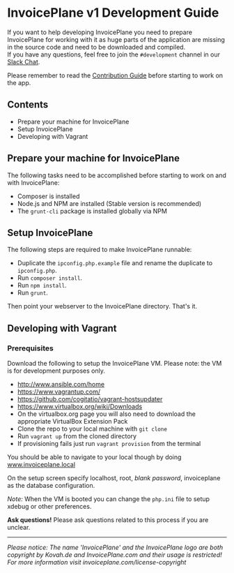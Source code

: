 # InvoicePlane v1 Development Guide

If you want to help developing InvoicePlane you need to prepare InvoicePlane for working with it as huge parts of the application are missing in the source code and need to be downloaded and compiled.  
If you have any questions, feel free to join the `#development` channel in our [Slack Chat](https://invoiceplane-slack.herokuapp.com/).

Please remember to read the [Contribution Guide](CONTRIBUTING.md) before starting to work on the app.


## Contents

* Prepare your machine for InvoicePlane
* Setup InvoicePlane
* Developing with Vagrant


## Prepare your machine for InvoicePlane

The following tasks need to be accomplished before starting to work on and with InvoicePlane:

* Composer is installed
* Node.js and NPM are installed (Stable version is recommended)
* The `grunt-cli` package is installed globally via NPM


## Setup InvoicePlane

The following steps are required to make InvoicePlane runnable:

* Duplicate the `ipconfig.php.example` file and rename the duplicate to `ipconfig.php`.
* Run `composer install`.
* Run `npm install`.
* Run `grunt`.

Then point your webserver to the InvoicePlane directory. That's it.


## Developing with Vagrant

### Prerequisites

Download the following to setup the InvoicePlane VM.  Please note: the VM is for development purposes only.

* http://www.ansible.com/home
* https://www.vagrantup.com/
* https://github.com/cogitatio/vagrant-hostsupdater
* https://www.virtualbox.org/wiki/Downloads
* On the virtualbox.org page you will also need to download the appropriate VirtualBox Extension Pack
* Clone the repo to your local machine with `git clone`
* Run `vagrant up` from the cloned directory
* If provisioning fails just run `vagrant provision` from the terminal

You should be able to navigate to your local though by doing www.invoiceplane.local  

On the setup screen specify localhost, root, *blank password*, invoiceplane as the database configuration.

*Note:* When the VM is booted you can change the `php.ini` file to setup xdebug or other preferences.

__Ask questions!__ Please ask questions related to this process if you are unclear.


---
  
*Please notice: The name 'InvoicePlane' and the InvoicePlane logo are both copyright by Kovah.de and InvoicePlane.com
and their usage is restricted! For more information visit invoiceplane.com/license-copyright*
